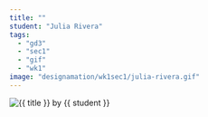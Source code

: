 ```yaml
---
title: ""
student: "Julia Rivera"
tags:
  - "gd3"
  - "sec1"
  - "gif"
  - "wk1"
image: "designamation/wk1sec1/julia-rivera.gif"
---
```


<img src="{{urls.media}}/{{ image }}" alt="{{ title }}"/>
by {{ student }}

